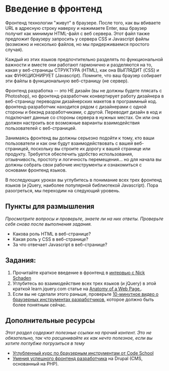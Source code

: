# Введение в фронтенд
<!-- *...* -->

Фронтенд технологии "живут" в браузере. После того, как вы вбиваете URL в адресную строку наверху и нажимаете Enter, ваш браузер получит как минимум HTML-файл с веб сервера. Этот файл также предложит браузеру запросить у сервера CSS и Javascript файлы (возможно и несколько файлов, но мы придерживаемся простого случая).

Каждый из этих языков предпочтительно разделять по функциональной важности и вместе они работают гармонично и разделяются на то, какая у веб-страницы СТРУКТУРА (HTML), как она ВЫГЛЯДИТ (CSS) и как ФУНКЦИОНИРУЕТ (Javascript). Помните, что ваш браузер собирает эти файлы в функциональную веб-страницу (не сервер).

Фронтенд разработка -- это НЕ дизайн (вы не должны будете плясать с Photoshop), но фронтенд-разработчик конвертирует работу дизайнера в веб-страницу переводом дизайнерских макетов в программный код. фронтенд-разработчик находится рядом с дизайнерами с одной стороны и бекэнд разработчиками, с другой. Переводит дизайн в код и подключает данные со стороны сервера в нужных местах. Он или она должен настроить все возможные варианты взаимодействия пользователей с веб-страницей.

Занимаясь фронтенд вы должны серьезно подойти к тому, кто ваши пользователи и как они будут взаимодействовать с вашей веб-страницей, поскольку вы строите их дорогу к вашей странице или продукту. Требуется обеспечить удобство использования, отзывчивость, простоту и логичность перемещения... но для начала вы должны собрать свои рабочие инструменты и ознакомиться с основами фронтенд языков.

В последующих уроках вы углубитесь в понимание всех трех фронтенд языков (и jQuery, наиболее популярной библиотекой Javascript). Пора разогреться, мы переходим на следующий уровень.

## Пункты для размышления

*Просмотрите вопросы и проверьте, знаете ли на них ответы. Проверьте себя снова после выполнения задания.*


* Какова роль HTML в веб-странице?
* Какая роль у CSS в веб-странице?
* За что отвечает Javascript в веб-странице?

## Задания:

1. Прочитайте краткое введение в фронтенд в [интервью с Nick Schaden](http://blog.generalassemb.ly/what-is-front-end-web-development/)
2. Углубитесь во взаимодействие всех трех языков (и jQuery) в этой краткой learn.jquery.com статье на [Anatomy of a Web Page.](http://learn.jquery.com/javascript-101/getting-started/).
3. Если вы не сделали этого раньше, проверьте [10-минутное видео о браузерных инструментах разработчиков](http://www.youtube.com/watch?v=z1TkfcC53G0), которое должно быть более понятным сейчас.

## Дополнительные ресурсы

*Этот раздел содержит полезные ссылки на прочий контент. Это не обязательно, так что расценивайте их как нечто полезное, если вы хотите поглубже погрузиться в тему*

* [Углубленный курс по браузерным инструментам от Code School](http://discover-devtools.codeschool.com/)
* [Умения успешного фронтенд разработчика](https://drupal.org/node/1245650) на Drupal (CMS, основанный на PHP).

